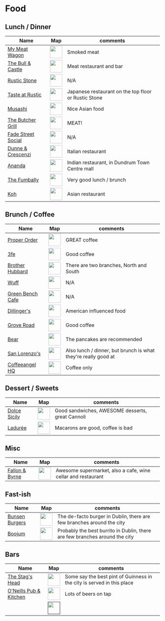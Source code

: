 # Food

## Lunch / Dinner

| Name | Map | comments |
| ---- | --- | -------- |
| [My Meat Wagon](http://mymeatwagon.ie/) | [<img src="https://upload.wikimedia.org/wikipedia/en/1/19/Google_Maps_Icon.png" width="40" height="40">](https://goo.gl/maps/bnZW63rN1UH2)| Smoked meat |
| [The Bull & Castle](http://www.fxbuckley.ie/the-bull-and-castle/) | [<img src="https://upload.wikimedia.org/wikipedia/en/1/19/Google_Maps_Icon.png" width="40" height="40">](https://goo.gl/maps/NHk6UuST9Fp)| Meat restaurant and bar |
| [Rustic Stone](http://www.rusticstone.ie/) | [<img src="https://upload.wikimedia.org/wikipedia/en/1/19/Google_Maps_Icon.png" width="40" height="40">](https://goo.gl/maps/YYnwX61pcWG2)| N/A |
| [Taste at Rustic](http://www.tasteatrustic.com/) | [<img src="https://upload.wikimedia.org/wikipedia/en/1/19/Google_Maps_Icon.png" width="40" height="40">](https://goo.gl/maps/YYnwX61pcWG2)| Japanese restaurant on the top floor or Rustic Stone |
| [Musashi](http://www.musashidublin.com/capel-street/) | [<img src="https://upload.wikimedia.org/wikipedia/en/1/19/Google_Maps_Icon.png" width="40" height="40">](https://goo.gl/maps/c9gvrVgfcg42)| Nice Asian food |
| [The Butcher Grill](http://www.thebutchergrill.ie/) | [<img src="https://upload.wikimedia.org/wikipedia/en/1/19/Google_Maps_Icon.png" width="40" height="40">](https://goo.gl/maps/HsLLNkMkSAP2)| MEAT! |
| [Fade Street Social](http://www.fadestreetsocial.com/) | [<img src="https://upload.wikimedia.org/wikipedia/en/1/19/Google_Maps_Icon.png" width="40" height="40">](https://goo.gl/maps/YYnwX61pcWG2)| N/A |
| [Dunne & Crescenzi](http://www.dunneandcrescenzi.com/restaurants/book-a-table.154.html) | [<img src="https://upload.wikimedia.org/wikipedia/en/1/19/Google_Maps_Icon.png" width="40" height="40">](https://goo.gl/maps/LDNmdS29fDN2)| Italian restaurant |
| [Ananda](http://anandarestaurant.ie/) | [<img src="https://upload.wikimedia.org/wikipedia/en/1/19/Google_Maps_Icon.png" width="40" height="40">](https://goo.gl/maps/Wur9sM45bxo)| Indian restaurant, in Dundrum Town Centre mall |
| [The Fumbally](http://thefumbally.ie/) | [<img src="https://upload.wikimedia.org/wikipedia/en/1/19/Google_Maps_Icon.png" width="40" height="40">](https://goo.gl/maps/AVwXra5nT7w)| Very good lunch / brunch |
| [Koh](http://www.koh.ie/) | [<img src="https://upload.wikimedia.org/wikipedia/en/1/19/Google_Maps_Icon.png" width="40" height="40">](https://goo.gl/maps/tC4YoeZ7tpE2)| Asian restaurant |


## Brunch / Coffee

| Name | Map | comments |
| ---- | --- | -------- |
| [Proper Order](http://www.properordercoffeeco.com/) | [<img src="https://upload.wikimedia.org/wikipedia/en/1/19/Google_Maps_Icon.png" width="40" height="40">](https://goo.gl/maps/45NNY3rVaTr)| GREAT coffee |
| [3fe](https://www.3fe.com/) | [<img src="https://upload.wikimedia.org/wikipedia/en/1/19/Google_Maps_Icon.png" width="40" height="40">](https://goo.gl/maps/wnkhFB23tfB2)| Good coffee |
| [Brother Hubbard](https://brotherhubbard.ie/) | [<img src="https://upload.wikimedia.org/wikipedia/en/1/19/Google_Maps_Icon.png" width="40" height="40">](https://goo.gl/maps/vfcZjgkabnm)| There are two branches, North and South |
| [Wuff](http://www.wuff.ie/) | [<img src="https://upload.wikimedia.org/wikipedia/en/1/19/Google_Maps_Icon.png" width="40" height="40">](https://goo.gl/maps/BugGauHFEQM2)| N/A |
| [Green Bench Cafe](http://greenbenchcafe.com/) | [<img src="https://upload.wikimedia.org/wikipedia/en/1/19/Google_Maps_Icon.png" width="40" height="40">](https://goo.gl/maps/d5SVW6TJ6wF2)| N/A |
| [Dillinger's](http://www.dillingers.ie/) | [<img src="https://upload.wikimedia.org/wikipedia/en/1/19/Google_Maps_Icon.png" width="40" height="40">](https://goo.gl/maps/bSDh3EuNJjr)| American influenced food |
| [Grove Road](http://www.groveroadcafe.ie/) | [<img src="https://upload.wikimedia.org/wikipedia/en/1/19/Google_Maps_Icon.png" width="40" height="40">](https://goo.gl/maps/TVNMCQsXNE12)| Good coffee |
| [Bear](http://www.joburger.ie/bear) | [<img src="https://upload.wikimedia.org/wikipedia/en/1/19/Google_Maps_Icon.png" width="40" height="40">](https://goo.gl/maps/NmeZE9Sv9kn)| The pancakes are recommended |
| [San Lorenzo's](http://www.sanlorenzos.ie/) | [<img src="https://upload.wikimedia.org/wikipedia/en/1/19/Google_Maps_Icon.png" width="40" height="40">](https://goo.gl/maps/j7EMSTdYuku)| Also lunch / dinner, but brunch is what they're really good at |
| [Coffeeangel HQ](https://coffeeangel.com/) | [<img src="https://upload.wikimedia.org/wikipedia/en/1/19/Google_Maps_Icon.png" width="40" height="40">](https://goo.gl/maps/VPgqyZ4pscK2)| Coffee only |


## Dessert / Sweets

| Name | Map | comments |
| ---- | --- | -------- |
| [Dolce Sicily](http://dolcesicily.ie/) | [<img src="https://upload.wikimedia.org/wikipedia/en/1/19/Google_Maps_Icon.png" width="40" height="40">](https://goo.gl/maps/j9Zs2rfMffL2)| Good sandwiches, AWESOME desserts, great Cannoli |
| [Ladurée](https://www.laduree.fr/en/laduree-dublin.html) | [<img src="https://upload.wikimedia.org/wikipedia/en/1/19/Google_Maps_Icon.png" width="40" height="40">](https://goo.gl/maps/TVNMCQsXNE1://goo.gl/maps/t6WZT9D8M9m)| Macarons are good, coffee is bad |


## Misc

| Name | Map | comments |
| ---- | --- | -------- |
| [Fallon & Byrne](http://www.fallonandbyrne.com/) | [<img src="https://upload.wikimedia.org/wikipedia/en/1/19/Google_Maps_Icon.png" width="40" height="40">](https://goo.gl/maps/Rv79A4QvoZr)| Awesome supermarket, also a cafe, wine cellar and restaurant |


## Fast-ish

| Name | Map | comments |
| ---- | --- | -------- |
| [Bunsen Burgers](http://www.bunsen.ie/) | [<img src="https://upload.wikimedia.org/wikipedia/en/1/19/Google_Maps_Icon.png" width="40" height="40">](https://goo.gl/maps/KMLrmKbmvzQ2)| The de-facto burger in Dublin, there are few branches around the city |
| [Boojum](http://www.boojummex.com/) | [<img src="https://upload.wikimedia.org/wikipedia/en/1/19/Google_Maps_Icon.png" width="40" height="40">](https://goo.gl/maps/BUFiAmsa3U72)| Probably the best burrito in Dublin, there are few branches around the city |


## Bars

| Name | Map | comments |
| ---- | --- | -------- |
| [The Stag's Head](http://www.louisfitzgerald.com/stagshead) | [<img src="https://upload.wikimedia.org/wikipedia/en/1/19/Google_Maps_Icon.png" width="40" height="40">](https://goo.gl/maps/Tnv8nV5trqG2)| Some say the best pint of Guinness in the city is served in this place |
| [O'Neills Pub & Kitchen](http://www.oneillspubdublin.com/) | [<img src="https://upload.wikimedia.org/wikipedia/en/1/19/Google_Maps_Icon.png" width="40" height="40">](https://goo.gl/maps/EYtpgLTaLNR2)| Lots of beers on tap |
| []() | [<img src="https://upload.wikimedia.org/wikipedia/en/1/19/Google_Maps_Icon.png" width="40" height="40">]()|  |



